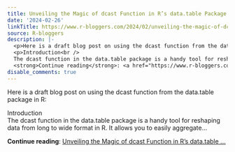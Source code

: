 ```yaml
---
title: Unveiling the Magic of dcast Function in R’s data.table Package
date: '2024-02-26'
linkTitle: https://www.r-bloggers.com/2024/02/unveiling-the-magic-of-dcast-function-in-rs-data-table-package/
source: R-bloggers
description: |-
  <p>Here is a draft blog post on using the dcast function from the data.table package in R:</p>
  <p>Introduction<br />
  The dcast function in the data.table package is a handy tool for reshaping data from long to wide format in R. It allows you to easily aggregate...</p>
  <strong>Continue reading</strong>: <a href="https://www.r-bloggers.com/2024/02/unveiling-the-magic-of-dcast-function-in-rs-data-table-package/">Unveiling the Magic of dcast Function in R’s data.table ...
disable_comments: true
---
```

<p>Here is a draft blog post on using the dcast function from the data.table package in R:</p>
<p>Introduction<br />
The dcast function in the data.table package is a handy tool for reshaping data from long to wide format in R. It allows you to easily aggregate...</p>
<strong>Continue reading</strong>: <a href="https://www.r-bloggers.com/2024/02/unveiling-the-magic-of-dcast-function-in-rs-data-table-package/">Unveiling the Magic of dcast Function in R’s data.table ...